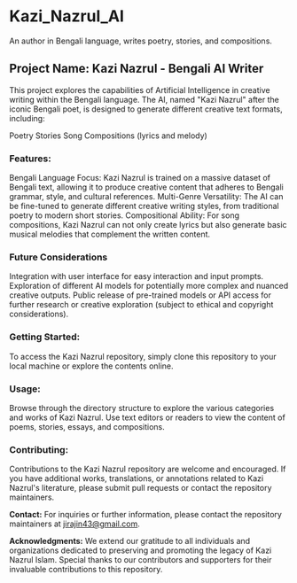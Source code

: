 # Kazi_Nazrul_AI
An author in Bengali language, writes poetry, stories, and compositions.

## **Project Name: Kazi Nazrul - Bengali AI Writer**
This project explores the capabilities of Artificial Intelligence in creative writing within the Bengali language. The AI, named "Kazi Nazrul" after the iconic Bengali poet, is designed to generate different creative text formats, including:

Poetry
Stories
Song Compositions (lyrics and melody)

### Features:

Bengali Language Focus: Kazi Nazrul is trained on a massive dataset of Bengali text, allowing it to produce creative content that adheres to Bengali grammar, style, and cultural references.
Multi-Genre Versatility: The AI can be fine-tuned to generate different creative writing styles, from traditional poetry to modern short stories.
Compositional Ability: For song compositions, Kazi Nazrul can not only create lyrics but also generate basic musical melodies that complement the written content.

### Future Considerations

Integration with user interface for easy interaction and input prompts.
Exploration of different AI models for potentially more complex and nuanced creative outputs.
Public release of pre-trained models or API access for further research or creative exploration (subject to ethical and copyright considerations).

### **Getting Started:**
To access the Kazi Nazrul repository, simply clone this repository to your local machine or explore the contents online.

### **Usage:**
Browse through the directory structure to explore the various categories and works of Kazi Nazrul. Use text editors or readers to view the content of poems, stories, essays, and compositions.

### **Contributing:**
Contributions to the Kazi Nazrul repository are welcome and encouraged. If you have additional works, translations, or annotations related to Kazi Nazrul's literature, please submit pull requests or contact the repository maintainers.

**Contact:**
For inquiries or further information, please contact the repository maintainers at jirajin43@gmail.com.

**Acknowledgments:**
We extend our gratitude to all individuals and organizations dedicated to preserving and promoting the legacy of Kazi Nazrul Islam. Special thanks to our contributors and supporters for their invaluable contributions to this repository.
